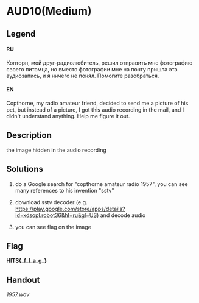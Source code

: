 # AUD10(Medium)

## Legend

#### RU

Копторн, мой друг-радиолюбитель, решил отправить мне фотографию своего питомца, 
но вместо фотографии мне на почту пришла эта аудиозапись, и я ничего не понял. 
Помогите разобраться.

#### EN

Copthorne, my radio amateur friend, decided to send me a picture of his pet,
but instead of a picture, I got this audio recording in the mail, and I didn't understand anything.
Help me figure it out.

## Description

the image hidden in the audio recording

## Solutions

1. do a Google search for "copthorne amateur radio 1957", you can see many references to his invention "sstv"

2. download sstv decoder (e.g. https://play.google.com/store/apps/details?id=xdsopl.robot36&hl=ru&gl=US) and decode audio

3. you can see flag on the image

## Flag

**HITS{\_f_l_a_g\_}**

## Handout

*1957.wav*
